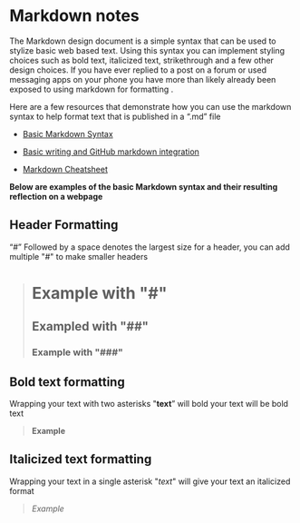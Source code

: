 # Markdown notes

The Markdown design document is a simple syntax that can be used to stylize basic web based text. Using this syntax you can implement styling choices such as bold text, italicized text, strikethrough and a few other design choices. If you have ever replied to a post on a forum or used messaging apps on your phone you have more than likely already been exposed to using markdown for formatting .

Here are a few resources that demonstrate how you can use the markdown syntax to help format text that is published in a “.md” file

- [Basic Markdown Syntax](https://www.markdownguide.org/basic-syntax/)

- [Basic writing and GitHub markdown integration](https://docs.github.com/en/get-started/writing-on-github/getting-started-with-writing-and-formatting-on-github/basic-writing-and-formatting-syntax#quoting-code)

- [Markdown Cheatsheet](https://www.markdownguide.org/cheat-sheet/)

**Below are examples of the basic Markdown syntax and their resulting reflection on a webpage**

## Header Formatting

“#” Followed by a space denotes the largest size for a header, you can add multiple "#" to make smaller headers

> # Example with "#"
> ## Exampled with "##"
> ### Example with "###"

## Bold text formatting

Wrapping your text with two asterisks "**text**” will bold your text will be bold text

> **Example**

## Italicized text formatting 

Wrapping your text in a single asterisk "*text*" will give your text an italicized format

> *Example*
